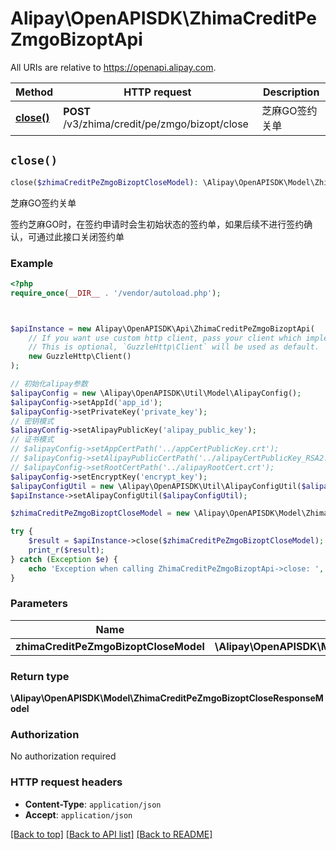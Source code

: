 # Alipay\OpenAPISDK\ZhimaCreditPeZmgoBizoptApi

All URIs are relative to https://openapi.alipay.com.

Method | HTTP request | Description
------------- | ------------- | -------------
[**close()**](ZhimaCreditPeZmgoBizoptApi.md#close) | **POST** /v3/zhima/credit/pe/zmgo/bizopt/close | 芝麻GO签约关单


## `close()`

```php
close($zhimaCreditPeZmgoBizoptCloseModel): \Alipay\OpenAPISDK\Model\ZhimaCreditPeZmgoBizoptCloseResponseModel
```

芝麻GO签约关单

签约芝麻GO时，在签约申请时会生初始状态的签约单，如果后续不进行签约确认，可通过此接口关闭签约单

### Example

```php
<?php
require_once(__DIR__ . '/vendor/autoload.php');



$apiInstance = new Alipay\OpenAPISDK\Api\ZhimaCreditPeZmgoBizoptApi(
    // If you want use custom http client, pass your client which implements `GuzzleHttp\ClientInterface`.
    // This is optional, `GuzzleHttp\Client` will be used as default.
    new GuzzleHttp\Client()
);

// 初始化alipay参数
$alipayConfig = new \Alipay\OpenAPISDK\Util\Model\AlipayConfig();
$alipayConfig->setAppId('app_id');
$alipayConfig->setPrivateKey('private_key');
// 密钥模式
$alipayConfig->setAlipayPublicKey('alipay_public_key');
// 证书模式
// $alipayConfig->setAppCertPath('../appCertPublicKey.crt');
// $alipayConfig->setAlipayPublicCertPath('../alipayCertPublicKey_RSA2.crt');
// $alipayConfig->setRootCertPath('../alipayRootCert.crt');
$alipayConfig->setEncryptKey('encrypt_key');
$alipayConfigUtil = new \Alipay\OpenAPISDK\Util\AlipayConfigUtil($alipayConfig);
$apiInstance->setAlipayConfigUtil($alipayConfigUtil);

$zhimaCreditPeZmgoBizoptCloseModel = new \Alipay\OpenAPISDK\Model\ZhimaCreditPeZmgoBizoptCloseModel(); // \Alipay\OpenAPISDK\Model\ZhimaCreditPeZmgoBizoptCloseModel

try {
    $result = $apiInstance->close($zhimaCreditPeZmgoBizoptCloseModel);
    print_r($result);
} catch (Exception $e) {
    echo 'Exception when calling ZhimaCreditPeZmgoBizoptApi->close: ', $e->getMessage(), PHP_EOL;
}
```

### Parameters

Name | Type | Description  | Notes
------------- | ------------- | ------------- | -------------
 **zhimaCreditPeZmgoBizoptCloseModel** | **\Alipay\OpenAPISDK\Model\ZhimaCreditPeZmgoBizoptCloseModel**|  | [optional]

### Return type

**\Alipay\OpenAPISDK\Model\ZhimaCreditPeZmgoBizoptCloseResponseModel**

### Authorization

No authorization required

### HTTP request headers

- **Content-Type**: `application/json`
- **Accept**: `application/json`

[[Back to top]](#) [[Back to API list]](../../README.md#api-endpoints)
[[Back to README]](../../README.md)
